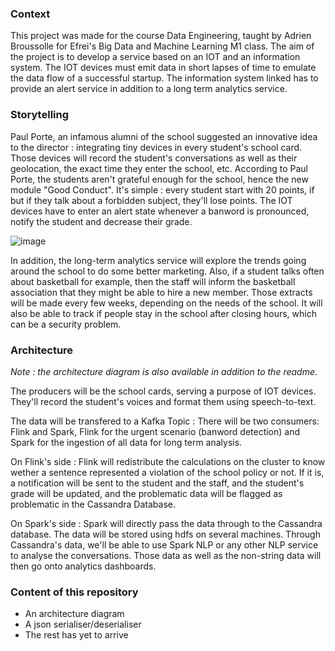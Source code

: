 ### Context
This project was made for the course Data Engineering, taught by Adrien Broussolle for Efrei's Big Data and Machine Learning M1 class.
The aim of the project is to develop a service based on an IOT and an information system. The IOT devices must emit data in short lapses of time to emulate the data flow of a successful startup.
The information system linked has to provide an alert service in addition to a long term analytics service.

### Storytelling
Paul Porte, an infamous alumni of the school suggested an innovative idea to the director : integrating tiny devices in every student's school card. Those devices will record the student's conversations as well as their geolocation, the exact time they enter the school, etc.
According to Paul Porte, the students aren't grateful enough for the school, hence the new module "Good Conduct". It's simple : every student start with 20 points, if but if they talk about a forbidden subject, they'll lose points. 
The IOT devices have to enter an alert state whenever a banword is pronounced, notify the student and decrease their grade.

![image](https://github.com/FannyC13/Projet_DE/assets/75856103/b33dfd95-648c-40ce-ac19-35a4bf0819fd)

In addition, the long-term analytics service will explore the trends going around the school to do some better marketing. Also, if a student talks often about basketball for example, then the staff will inform the basketball association that they might be able to hire a new member. 
Those extracts will be made every few weeks, depending on the needs of the school. It will also be able to track if people stay in the school after closing hours, which can be a security problem.

### Architecture

*Note : the architecture diagram is also available in addition to the readme.*

The producers will be the school cards, serving a purpose of IOT devices. They'll record the student's voices and format them using speech-to-text. 

The data will be transfered to a Kafka Topic : There will be two consumers: Flink and Spark, Flink for the urgent scenario (banword detection) and Spark for the ingestion of all data for long term analysis.

On Flink's side : Flink will redistribute the calculations on the cluster to know wether a sentence represented a violation of the school policy or not. If it is, a notification will be sent to the student and the staff, and the student's grade will be updated, and the problematic data will be flagged as problematic in the Cassandra Database.

On Spark's side : Spark will directly pass the data through to the Cassandra database. The data will be stored using hdfs on several machines. Through Cassandra's data, we'll be able to use Spark NLP or any other NLP service to analyse the conversations. Those data as well as the non-string data will then go onto analytics dashboards.

### Content of this repository 
- An architecture diagram
- A json serialiser/deserialiser
- The rest has yet to arrive
